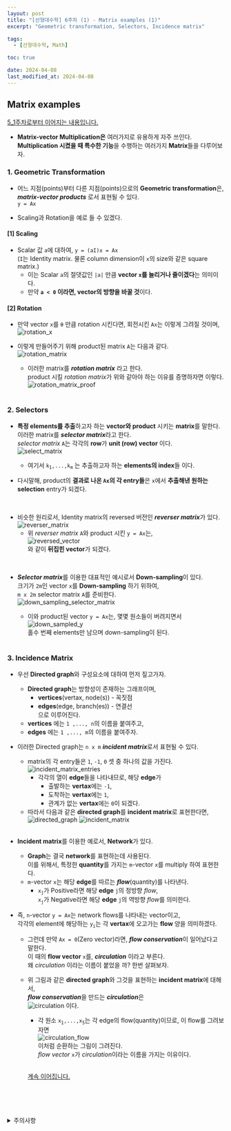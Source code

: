 ```yaml
---
layout: post
title: "[선형대수학] 6주차 (1) - Matrix examples (1)"
excerpt: "Geometric transformation, Selectors, Incidence matrix"

tags:
  - [선형대수학, Math]

toc: true

date: 2024-04-08
last_modified_at: 2024-04-08
---
```

## Matrix examples
[5_1주차로부터 이어지는 내용입니다.][def13]
- **Matrix-vector Multiplication은** 여러가지로 유용하게 자주 쓰인다.  
**Multiplication 시켰을 때 특수한 기능**을 수행하는 여러가지 **Matrix**들을 다루어보자.  

### 1. Geometric Transformation
- 어느 지점(points)부터 다른 지점(points)으로의 **Geometric transformation**은,  
***matrix-vector products*** 로서 표현될 수 있다.  
`y = Ax`  

- Scaling과 Rotation을 예로 들 수 있겠다.  
#### [1] Scaling
- Scalar 값 `a`에 대하여, `y = (aI)x = Ax`  
(`I`는 Identity matrix. 물론 column dimension이 `x`의 size와 같은 square matrix.)  
  - 이는 Scalar `a`의 절댓값인 `|a|` 만큼 **vector `x`를 늘리거나 줄이겠다**는 의미이다.  
  - 만약 **`a < 0` 이라면, vector의 방향을 바꿀 것**이다.  

#### [2] Rotation
- 만약 vector `x`를 `θ` 만큼 rotation 시킨다면, 회전시킨 `Ax`는 이렇게 그려질 것이며,  
![rotation_x][def]  
- 이렇게 만들어주기 위해 product된 matrix `A`는 다음과 같다.  
![rotation_matrix][def2]
  - 이러한 matrix를 ***rotation matrix*** 라고 한다.  
  product 시킬 *rotation matrix*가 위와 같아야 하는 이유를 증명하자면 이렇다.  
  ![rotation_matrix_proof][def3]  

  <br>

### 2. Selectors
- **특정 elements를 추출**하고자 하는 **vector와 product** 시키는 **matrix**를 말한다.  
이러한 matrix를 ***selector matrix***라고 한다.  
*selector matrix* `A`는 각각의 **row**가 **unit (row) vector** 이다.  
![select_matrix][def4]  
  - 여기서 `k`<sub>`1`</sub>`,...,k`<sub>`m`</sub> 는 추출하고자 하는 **elements의 index**들 이다.  

- 다시말해, product의 **결과로 나온 `Ax`의 각 entry들**은 `x`에서 **추출해낸 원하는 selection** entry가 되겠다.  
<br>

- 비슷한 원리로서, Identity matrix의 reversed 버전인 ***reverser matrix***가 있다.  
![reverser_matrix][def5]  
  - 위 *reverser matrix* `A`와 product 시킨 `y = Ax`는,  
  ![reversed_vector][def6]  
  와 같이 **뒤집힌 vector**가 되겠다.  
<br>

- ***Selector matrix***를 이용한 대표적인 예시로서 **Down-sampling**이 있다.  
크기가 `2m`인 vector `x`를 **Down-sampling** 하기 위하여,  
`m x 2m` selector matrix `A`를 준비한다.  
![down_sampling_selector_matrix][def7]  
  - 이와 product된 vector `y = Ax`는, 몇몇 원소들이 버려지면서  
  ![down_sampled_y][def8]  
  홀수 번째 elements만 남으며 down-sampling이 된다.

  <br>

### 3. Incidence Matrix
- 우선 **Directed graph**와 구성요소에 대하여 먼저 짚고가자.  
  - **Directed graph**는 방향성이 존재하는 그래프이며,  
    - **vertices**(vertax, node(s)) - 꼭짓점
    - **edges**(edge, branch(es)) - 연결선  
    으로 이루어진다.
  - **vertices** 에는 `1 ,..., n`의 이름을 붙여주고,  
  - **edges** 에는 `1 ,..., m`의 이름을 붙여주자.  

- 이러한 Directed graph는 `n x m` ***incident matrix***로서 표현될 수 있다.  
  - matrix의 각 entry들은 `1`, `-1`, `0` 셋 중 하나의 값을 가진다.  
  ![incident_matrix_entries][def9]  
    - 각각의 열이 **edge**들을 나타내므로, 해당 **edge**가  
      - 출발하는 **vertax**에는 `-1`,
      - 도착하는 **vertax**에는 `1`,  
      - 관계가 없는 **vertax**에는 `0`이 되겠다.  
  - 따라서 다음과 같은 **directed graph**를 **incident matrix**로 표현한다면,  
  ![directed_graph][def10]
  ![incident_matrix][def11]  
  <br>

- **Incident matrix**를 이용한 예로서, **Network**가 있다.  
  - **Graph**는 결국 **network**를 표현하는데 사용된다.  
  이를 위해서, 특정한 **quantity**를 가지는 `m`-vector `x`를 multiply 하여 표현한다.  
  - `m`-vector `x`는 해당 **edge**를 따르는 ***flow***(quantity)를 나타낸다.  
    - `x`<sub>`j`</sub>가 Positive라면 해당 **edge** `j`의 정방향 *flow*,  
    `x`<sub>`j`</sub>가 Negative라면 해당 **edge** `j`의 역방향 *flow*를 의미한다.  

- 즉, `n`-vector `y = Ax`는 network flows를 나타내는 vector이고,  
각각의 element에 해당하는 `y`<sub>`i`</sub>는 각 **vertax**에 오고가는 **flow** 양을 의미하겠다.  
  - 그런데 만약 `Ax = 0`(Zero vector)라면, ***flow conservation***이 일어났다고 말한다.  
  이 때의 **flow vector** `x`를, ***circulation*** 이라고 부른다.  
  왜 *circulation* 이라는 이름이 붙었을 까? 한번 살펴보자.  

  - 위 그림과 같은 **directed graph**와 그것을 표현하는 **incident matrix**에 대해서,  
  ***flow conservation***을 만드는 ***circulation***은  
  ![circulation][def12] 이다.  
    - 각 원소 `x`<sub>`1`</sub>`,...,x`<sub>`5`</sub>는 각 edge의 flow(quantity)이므로, 이 flow를 그려보자면  
    ![circulation_flow](https://i.imgur.com/SPsQJkk.png)  
    이처럼 순환하는 그림이 그려진다.  
    *flow vector* `x`가 *circulation*이라는 이름을 가지는 이유이다.  

    <br>

    [계속 이어집니다.][def14]

<br>
<br>
<br>
<br>
<details>
<summary>주의사항</summary>
<div markdown="1">

이 포스팅은 강원대학교 김도형 교수님의 선형대수학 수업을 들으며 내용을 정리 한 것입니다.  
수업 내용에 대한 저작권은 교수님께 있으니,  
다른 곳으로의 무분별한 내용 복사를 자제해 주세요.

</div>
</details>

[def]: https://i.imgur.com/N2BkHlH.png
[def2]: https://i.imgur.com/ayCRjb9.png
[def3]: https://i.imgur.com/59YBebM.jpeg
[def4]: https://i.imgur.com/9fY6dFH.png
[def5]: https://i.imgur.com/MV4uPgJ.png
[def6]: https://i.imgur.com/9PxZiy0.png
[def7]: https://i.imgur.com/khsYZGn.png
[def8]: https://i.imgur.com/FbYkh5D.png
[def9]: https://i.imgur.com/Ruoe0Kk.png
[def10]: https://i.imgur.com/yRdr75Y.png
[def11]: https://i.imgur.com/E0AUFHc.png
[def12]: https://i.imgur.com/whFudn7.png
[def13]: https://orbit3230.github.io/2024/04/01/LA_week5_1/
[def14]: https://orbit3230.github.io/2024/04/11/LA_week6_3/